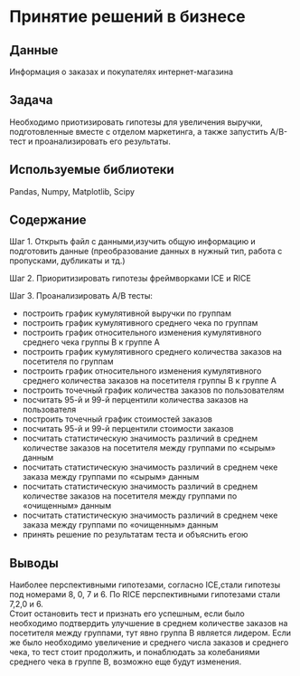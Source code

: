 # Принятие решений в бизнесе

## Данные
Информация о заказах и покупателях интернет-магазина

## Задача

Необходимо приотизировать гипотезы для увеличения выручки, подготовленные вместе с отделом маркетинга, а также запустить A/B-тест и проанализировать его результаты. 

## Используемые библиотеки
Pandas,
Numpy,
Matplotlib,
Scipy

## Содержание
Шаг 1. Открыть файл с данными,изучить общую информацию и подготовить данные (преобразование данных в нужный тип, работа с пропусками, дубликаты и тд.) 

Шаг 2. Приоритизировать гипотезы фреймворками ICE и RICE

Шаг 3. Проанализировать А/В тесты:
- построить график кумулятивной выручки по группам
- построить график кумулятивного среднего чека по группам
- построить график относительного изменения кумулятивного среднего чека группы B к группе A
- построить график кумулятивного среднего количества заказов на посетителя по группам
- построить график относительного изменения кумулятивного среднего количества заказов на посетителя группы B к группе A
- построить точечный график количества заказов по пользователям
- посчитать 95-й и 99-й перцентили количества заказов на пользователя
- построить точечный график стоимостей заказов
- посчитать 95-й и 99-й перцентили стоимости заказов
- посчитать статистическую значимость различий в среднем количестве заказов на посетителя между группами по «сырым» данным
- посчитать статистическую значимость различий в среднем чеке заказа между группами по «сырым» данным
- посчитать статистическую значимость различий в среднем количестве заказов на посетителя между группами по «очищенным» данным
- посчитать статистическую значимость различий в среднем чеке заказа между группами по «очищенным» данным
- принять решение по результатам теста и объяснить егою

## Выводы
Наиболее перспективными гипотезами, согласно ICE,стали гипотезы под номерами 8, 0, 7 и 6. По RICE перспективными гипотезами стали 7,2,0 и 6.   
Стоит остановить тест и признать его успешным, если было необходимо подтвердить улучшение в среднем количестве заказов на посетителя между группами, тут явно группа В является лидером. Если же было необходимо увеличение и среднего числа заказов и среднего чека, то тест стоит продолжить, и понаблюдать за колебаниями среднего чека в группе В, возможно еще будут изменения.

